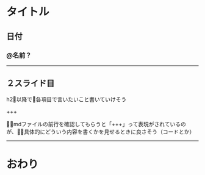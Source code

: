 # タイトル
## 日付
### @名前？

---

## ２スライド目
h2以降で各項目で言いたいこと書いていけそう

+++

mdファイルの前行を確認してもらうと「+++」って表現がされているのが、具体的にどういう内容を書くかを見せるときに良さそう（コードとか）

---

# おわり